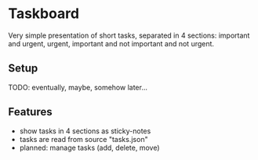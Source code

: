 # Taskboard

Very simple presentation of short tasks, separated in 4 sections: important and
urgent, urgent, important and not important and not urgent.

## Setup

TODO: eventually, maybe, somehow later...

## Features

  - show tasks in 4 sections as sticky-notes
  - tasks are read from source "tasks.json"
  - planned: manage tasks (add, delete, move)
